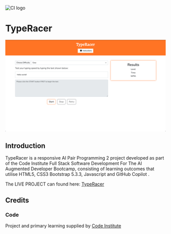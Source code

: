 ![CI logo](https://codeinstitute.s3.amazonaws.com/fullstack/ci_logo_small.png)


# TypeRacer

![TypeRacer - Project Banner](/documentation/TypeRacer.png)


## Introduction 

TypeRacer is a responsive AI Pair Programming 2 project developed as part of the Code Institute Full Stack Software Development For The AI Augmented Developer Bootcamp, consisting of learning outcomes that utilise HTML5, CSS3  Bootstrap 5.3.3, Javascript and GitHub Copilot .

The LIVE PROJECT can found here: <a href="https://gerbil1511.github.io/TypeRacer/" target="_blank">TypeRacer</a>


## Credits

### Code

Project and primary learning supplied by [Code Institute](https://codeinstitute.net/ie/)<br>
